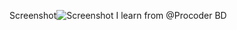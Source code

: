 Screenshot![Screenshot](https://github.com/user-attachments/assets/15b9f854-a1ce-4939-aad3-4fe1bc952e66)
I learn from @Procoder BD
